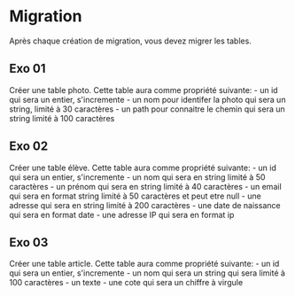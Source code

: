 # Migration 

Après chaque création de migration, vous devez migrer les tables.

## Exo 01
Créer une table photo. Cette table aura comme propriété suivante:
	- un id qui sera un entier, s'incremente 
	- un nom pour identifer la photo qui sera un string, limité à 30 caractères
	- un path pour connaitre le chemin qui sera un string limité à 100 caractères

## Exo 02
Créer une table élève. Cette table aura comme propriété suivante:
	- un id qui sera un entier, s'incremente
	- un nom qui sera en string limité à 50 caractères
	- un prénom qui sera en string limité à 40 caractères
	- un email qui sera en format string limité à 50 caractères et peut etre null
	- une adresse qui sera en string limité à 200 caractères
	- une date de naissance qui sera en format date
	- une adresse IP qui sera en format ip 

## Exo 03
Créer une table article. Cette table aura comme propriété suivante:
	- un id qui sera un entier, s'incremente
	- un nom qui sera un string qui sera limité à 100 caractères
	- un texte 
	- une cote qui sera un chiffre à virgule

